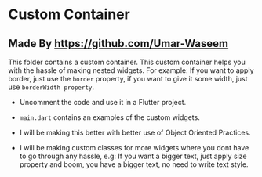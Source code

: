 # Custom Container

## Made By https://github.com/Umar-Waseem

This folder contains a custom container.
This custom container helps you with the hassle of making nested widgets.
For example: If you want to apply border, just use the `border` property, if you want to give it some width, just use `borderWidth property`.

- Uncomment the code and use it in a Flutter project.

- `main.dart` contains an examples of the custom widgets.
- I will be making this better with better use of Object Oriented Practices.
- I will be making custom classes for more widgets where you dont have to go through any hassle, e.g: If you want a bigger text, just apply size property and boom, you have a bigger text, no need to write text style.

